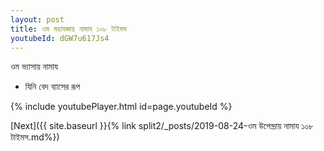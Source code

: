 ```yaml
---
layout: post
title: ওম মহাযজ্ঞায় নামায ১০৮ টাইমস
youtubeId: dGW7u617Js4
---
```

 
 
 ওম ভ্যাসায় নামায  
 
 -  যিনি বেদ ব্যাসের রূপ 
 
  
 
  
 
 
 
 
 
 


{% include youtubePlayer.html id=page.youtubeId %}
 
[Next]({{ site.baseurl }}{% link  split2/_posts/2019-08-24-ওম উপেন্দ্রায় নামায ১০৮ টাইমস.md%})
 
